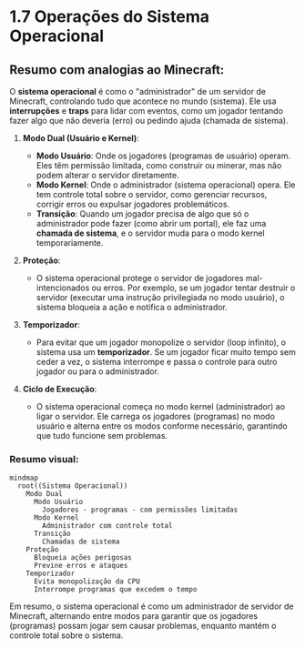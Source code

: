 # 1.7 Operações do Sistema Operacional

## Resumo com analogias ao Minecraft:

O **sistema operacional** é como o "administrador" de um servidor de Minecraft, controlando tudo que acontece no mundo (sistema). Ele usa **interrupções** e **traps** para lidar com eventos, como um jogador tentando fazer algo que não deveria (erro) ou pedindo ajuda (chamada de sistema).

1. **Modo Dual (Usuário e Kernel)**:
   - **Modo Usuário**: Onde os jogadores (programas de usuário) operam. Eles têm permissão limitada, como construir ou minerar, mas não podem alterar o servidor diretamente.
   - **Modo Kernel**: Onde o administrador (sistema operacional) opera. Ele tem controle total sobre o servidor, como gerenciar recursos, corrigir erros ou expulsar jogadores problemáticos.
   - **Transição**: Quando um jogador precisa de algo que só o administrador pode fazer (como abrir um portal), ele faz uma **chamada de sistema**, e o servidor muda para o modo kernel temporariamente.

2. **Proteção**:
   - O sistema operacional protege o servidor de jogadores mal-intencionados ou erros. Por exemplo, se um jogador tentar destruir o servidor (executar uma instrução privilegiada no modo usuário), o sistema bloqueia a ação e notifica o administrador.

3. **Temporizador**:
   - Para evitar que um jogador monopolize o servidor (loop infinito), o sistema usa um **temporizador**. Se um jogador ficar muito tempo sem ceder a vez, o sistema interrompe e passa o controle para outro jogador ou para o administrador.

4. **Ciclo de Execução**:
   - O sistema operacional começa no modo kernel (administrador) ao ligar o servidor. Ele carrega os jogadores (programas) no modo usuário e alterna entre os modos conforme necessário, garantindo que tudo funcione sem problemas.

### Resumo visual:

```mermaid
mindmap
  root((Sistema Operacional))
    Modo Dual
      Modo Usuário
        Jogadores - programas - com permissões limitadas
      Modo Kernel
        Administrador com controle total
      Transição
        Chamadas de sistema
    Proteção
      Bloqueia ações perigosas
      Previne erros e ataques
    Temporizador
      Evita monopolização da CPU
      Interrompe programas que excedem o tempo
```

Em resumo, o sistema operacional é como um administrador de servidor de Minecraft, alternando entre modos para garantir que os jogadores (programas) possam jogar sem causar problemas, enquanto mantém o controle total sobre o sistema.